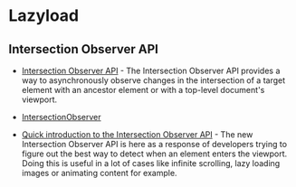 # Lazyload

## Intersection Observer API

- [Intersection Observer API](https://developer.mozilla.org/en-US/docs/Web/API/Intersection_Observer_API) - The Intersection Observer API provides a way to asynchronously observe changes in the intersection of a target element with an ancestor element or with a top-level document's viewport.

- [IntersectionObserver](http://caniuse.com/#search=IntersectionObserver)

- [Quick introduction to the Intersection Observer API](https://jeremenichelli.github.io/2016/04/quick-introduction-to-the-intersection-observer-api/) - The new Intersection Observer API is here as a response of developers trying to figure out the best way to detect when an element enters the viewport. Doing this is useful in a lot of cases like infinite scrolling, lazy loading images or animating content for example.
